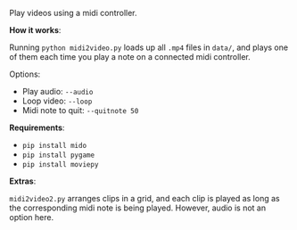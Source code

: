 
Play videos using a midi controller.

__How it works__:

Running `python midi2video.py` loads up all `.mp4` files in `data/`, and plays one of them each time you play a note on a connected midi controller.

Options:

* Play audio: `--audio`
* Loop video: `--loop`
* Midi note to quit: `--quitnote 50`

__Requirements__:

- `pip install mido`
- `pip install pygame`
- `pip install moviepy`

__Extras__:

`midi2video2.py` arranges clips in a grid, and each clip is played as long as the corresponding midi note is being played. However, audio is not an option here.
